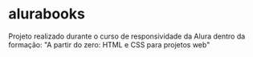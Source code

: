 # alurabooks
 Projeto realizado durante o curso de responsividade da Alura dentro da formação: "A partir do zero: HTML e CSS para projetos web"
